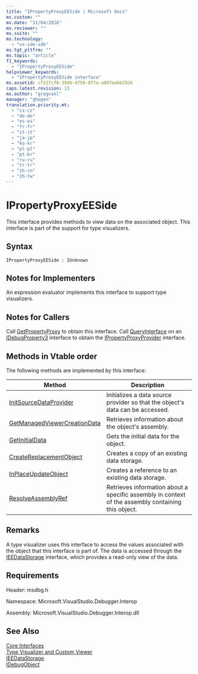 ```yaml
---
title: "IPropertyProxyEESide | Microsoft Docs"
ms.custom: ""
ms.date: "11/04/2016"
ms.reviewer: ""
ms.suite: ""
ms.technology: 
  - "vs-ide-sdk"
ms.tgt_pltfrm: ""
ms.topic: "article"
f1_keywords: 
  - "IPropertyProxyEESide"
helpviewer_keywords: 
  - "IPropertyProxyEESide interface"
ms.assetid: cf227cf8-39d9-4758-8f7e-a697aebb1926
caps.latest.revision: 13
ms.author: "gregvanl"
manager: "ghogen"
translation.priority.mt: 
  - "cs-cz"
  - "de-de"
  - "es-es"
  - "fr-fr"
  - "it-it"
  - "ja-jp"
  - "ko-kr"
  - "pl-pl"
  - "pt-br"
  - "ru-ru"
  - "tr-tr"
  - "zh-cn"
  - "zh-tw"
---
```

# IPropertyProxyEESide
This interface provides methods to view data on the associated object. This interface is part of the support for type visualizers.  
  
## Syntax  
  
```  
IPropertyProxyEESide : IUnknown  
```  
  
## Notes for Implementers  
 An expression evaluator implements this interface to support type visualizers.  
  
## Notes for Callers  
 Call [GetPropertyProxy](../../../extensibility/debugger/reference/ipropertyproxyprovider-getpropertyproxy.md) to obtain this interface. Call [QueryInterface](/cpp/atl/queryinterface) on an [IDebugProperty3](../../../extensibility/debugger/reference/idebugproperty3.md) interface to obtain the [IPropertyProxyProvider](../../../extensibility/debugger/reference/ipropertyproxyprovider.md) interface.  
  
## Methods in Vtable order  
 The following methods are implemented by this interface:  
  
|Method|Description|  
|------------|-----------------|  
|[InitSourceDataProvider](../../../extensibility/debugger/reference/ipropertyproxyeeside-initsourcedataprovider.md)|Initializes a data source provider so that the object's data can be accessed.|  
|[GetManagedViewerCreationData](../../../extensibility/debugger/reference/ipropertyproxyeeside-getmanagedviewercreationdata.md)|Retrieves information about the object's assembly.|  
|[GetInitialData](../../../extensibility/debugger/reference/ipropertyproxyeeside-getinitialdata.md)|Gets the initial data for the object.|  
|[CreateReplacementObject](../../../extensibility/debugger/reference/ipropertyproxyeeside-createreplacementobject.md)|Creates a copy of an existing data storage.|  
|[InPlaceUpdateObject](../../../extensibility/debugger/reference/ipropertyproxyeeside-inplaceupdateobject.md)|Creates a reference to an existing data storage.|  
|[ResolveAssemblyRef](../../../extensibility/debugger/reference/ipropertyproxyeeside-resolveassemblyref.md)|Retrieves information about a specific assembly in context of the assembly containing this object.|  
  
## Remarks  
 A type visualizer uses this interface to access the values associated with the object that this interface is part of. The data is accessed through the [IEEDataStorage](../../../extensibility/debugger/reference/ieedatastorage.md) interface, which provides a read-only view of the data.  
  
## Requirements  
 Header: msdbg.h  
  
 Namespace: Microsoft.VisualStudio.Debugger.Interop  
  
 Assembly: Microsoft.VisualStudio.Debugger.Interop.dll  
  
## See Also  
 [Core Interfaces](../../../extensibility/debugger/reference/core-interfaces.md)   
 [Type Visualizer and Custom Viewer](../../../extensibility/debugger/type-visualizer-and-custom-viewer.md)   
 [IEEDataStorage](../../../extensibility/debugger/reference/ieedatastorage.md)   
 [IDebugObject](../../../extensibility/debugger/reference/idebugobject.md)